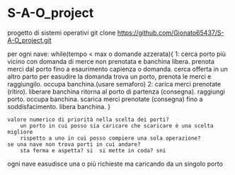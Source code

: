  # S-A-O_project
progetto di sistemi operativi
git clone https://github.com/Gionato65437/S-A-O_project.git

per ogni nave:
	while(tempo < max o domande azzerata){
	1:	cerca porto più vicino con domanda di merce non prenotata e banchina libera.
		prenota merci dal porto fino a esaurimento capienza o domanda.
		cerca offerta in un altro parto per easudire la domanda
		trova un porto, prenota le merci e raggiungilo.
		occupa banchina.(usare semaforo)
	2: 	carica merci prenotate (ritiro).
		liberare banchina
		ritorna al porto di partenza (consegna).
		raggiungi porto.
		occupa banchina.
		scarica merci prenotate (consegna) fino a soddisfacimento.
		libera banchina.
	}
	
	valore numerico di priorità nella scelta dei porti?
		un porto in cui posso sia caricare che scaricare è una scelta migliore
		rispetto a uno in cui posso compiere una sola operazione?
	se una nave non trova porti in cui andare?
		sta ferma e aspetta? si  si mette in coda? sni



ogni nave easudisce una o più richieste ma caricando da un singolo porto





